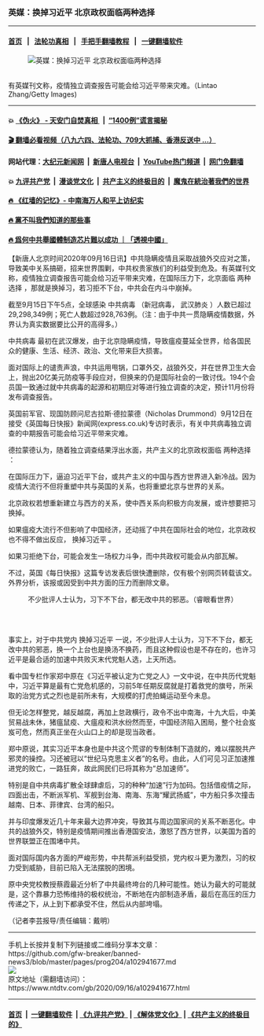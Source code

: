 ### 英媒：换掉习近平 北京政权面临两种选择
------------------------

#### [首页](https://github.com/gfw-breaker/banned-news3/blob/master/README.md) &nbsp;&nbsp;|&nbsp;&nbsp; [法轮功真相](https://github.com/begood0513/basic/blob/master/README.md)  &nbsp;&nbsp;|&nbsp;&nbsp; [手把手翻墙教程](https://github.com/gfw-breaker/guides/wiki)  &nbsp;&nbsp;|&nbsp;&nbsp; [一键翻墙软件](https://github.com/gfw-breaker/nogfw/blob/master/README.md)  



<div><div class="featured_image">
 <figure>
  <img alt="英媒：换掉习近平 北京政权面临两种选择" src="https://i.ntdtv.com/assets/uploads/2020/09/GettyImages-465251202-800x450-1.jpg"/>
 </figure><br/>
 <span class="caption">
  有英媒刊文称，疫情独立调查报告可能会给习近平带来灾难。（Lintao Zhang/Getty Images)
 </span>
</div>
</div><hr/>

#### 💥 [《伪火》 - 天安门自焚真相 ](http://158.247.195.190:10000/videos/blog/weihuo.html)&nbsp; |&nbsp; [“1400例”谎言揭秘  ](http://158.247.195.190:10000/videos/blog/jiexi1400.html)

#### [ 🎬  翻墙必看视频（八九六四、法轮功、709大抓捕、香港反送中 ...）](https://github.com/gfw-breaker/links/blob/master/banned.md)

#### 网站代理：[大纪元新闻网](http://158.247.195.190:10080/gb/) &nbsp;|&nbsp; [新唐人电视台](http://158.247.195.190:8808/gb/)  &nbsp;|&nbsp; [YouTube热门频道](http://158.247.195.190/youtube.html) &nbsp;|&nbsp; [网门免翻墙](http://158.247.195.190:11000/show.aspx?name=ogHome)

#### 💥 [九评共产党](http://158.247.195.190:10000/videos/res/jiuping/)&nbsp; |&nbsp; [漫谈党文化](http://158.247.195.190:10000/videos/res/mtdwh/)&nbsp; |&nbsp; [共产主义的终极目的](http://158.247.195.190:10000/videos/res/zjmd/)&nbsp; |&nbsp; [魔鬼在統治著我們的世界](http://158.247.195.190:10000/videos/res/TheSpecter/)  

#### [ 🔥  《红墙的记忆》- 中南海万人和平上访纪实](http://158.247.195.190:10000/videos/news/../legend/index.html)

#### [ 🔥  黨不叫我們知道的那些事](http://158.247.195.190:10000/videos/news/truth02.html)

#### [ 🔥  爲何中共舉國體制造芯片難以成功 ｜「透視中國」](http://158.247.195.190:10000/videos/news/don03.html)

<div><div class="post_content" itemprop="articleBody">
 <p>
  【新唐人北京时间2020年09月16日讯】中共隐瞒疫情且采取战狼外交应对之策，导致美中关系搞砸，招来世界围剿，中共权贵家族们的利益受到危及。有英媒刊文称，疫情独立调查报告可能会给习近平带来灾难，在国际压力下，北京面临
  <ok href="https://www.ntdtv.com/gb/两种选择.htm">
   两种选择
  </ok>
  ，那就是换掉习，若习拒不下台，中共会在内斗中崩掉。
 </p>
 <p>
  截至9月15日下午5点，全球感染
  <ok href="https://www.ntdtv.com/gb/中共病毒.htm">
   中共病毒
  </ok>
  （新冠病毒，
  <ok href="https://www.ntdtv.com/gb/武汉肺炎.htm">
   武汉肺炎
  </ok>
  ）人数已超过29,298,349例；死亡人数超过928,763例。（注：由于中共一贯隐瞒疫情数据，外界认为真实数据要比公开的高得多。）
 </p>
 <p>
  <ok href="https://www.ntdtv.com/gb/中共病毒.htm">
   中共病毒
  </ok>
  最初在武汉爆发，由于北京隐瞒疫情，导致瘟疫蔓延全世界，给各国民众的健康、生活、经济、政治、文化带来巨大损害。
 </p>
 <p>
  面对国际上的谴责声浪，中共运用甩锅，口罩外交，战狼外交，并在世界卫生大会上，抛出20亿美元防疫等手段应对，但换来的仍是国际社会的一致讨伐。194个会员国一致通过就中共病毒的起源和初期应对等进行独立调查的决定，预计11月份将发布调查报告。
 </p>
 <p>
  英国前军官、现国防顾问尼古拉斯·德拉蒙德（Nicholas Drummond）9月12日在接受《英国每日快报》新闻网(express.co.uk)专访时表示，有关中共病毒独立调查的中期报告可能会给习近平带来灾难。
 </p>
 <p>
  德拉蒙德认为，随着独立调查结果浮出水面，共产主义的北京政权面临
  <ok href="https://www.ntdtv.com/gb/两种选择.htm">
   两种选择
  </ok>
  ：
 </p>
 <p>
  在国际压力下，逼迫习近平下台，或共产主义的中国与西方世界进入新冷战。因为疫情大流行不但将重塑中共与英国的关系，也将重塑北京与世界的关系。
 </p>
 <p>
  北京政权若想重新建立与西方的关系，使中西关系向积极方向发展，或许想要把习换掉。
 </p>
 <p>
  如果瘟疫大流行不但影响了中国经济，还动摇了中共在国际社会的地位，北京政权也不得不做出反应，
  <ok href="https://www.ntdtv.com/gb/换掉习近平.htm">
   换掉习近平
  </ok>
  。
 </p>
 <p>
  如果习拒绝下台，可能会发生一场权力斗争，而中共政权可能会从内部瓦解。
 </p>
 <p>
  不过，英国《每日快报》这篇专访发表后很快遭删除，仅有极个别网页转载该文。外界分析，该报或因受到中共方面的压力而删除文章。
 </p>
 <figure class="wp-caption alignnone" id="attachment_102913954" style="width: 600px">
  <ok href="https://i.ntdtv.com/assets/uploads/2020/08/maxresdefault-2-15.jpg">
   <img alt="" class="size-medium wp-image-102913954" src="https://i.ntdtv.com/assets/uploads/2020/08/maxresdefault-2-15-600x338.jpg"/>
  </ok>
  <br/><figcaption class="wp-caption-text">
   不少批评人士认为，习下不下台，都无改中共的邪恶。（睿眼看世界）
  </figcaption><br/>
 </figure><br/>
 <p>
  事实上，对于中共党内
  <ok href="https://www.ntdtv.com/gb/换掉习近平.htm">
   换掉习近平
  </ok>
  一说，不少批评人士认为，习下不下台，都无改中共的邪恶，换一个上台也是换汤不换药，而且这种假设也是不存在的，也许习近平是最合适的加速中共败灭末代党魁人选，上天所选。
 </p>
 <p>
  看中国专栏作家郑中原在《习近平被认定为亡党之人》一文中说，在中共历代党魁中，习近平算是最有亡党危机感的，习前5年任期反腐就是打着救党的旗号，所采取的治党方式之烈也是前所未有，大规模的打虎拍蝇运动至今未息。
 </p>
 <p>
  但无论怎样整党，越反越腐，再加上怠政横行，政令不出中南海，十九大后，中美贸易战未休，猪瘟鼠疫、大瘟疫和洪水纷然而至，中国经济陷入困局，整个社会岌岌可危，然而真正坐在火山口上的却是现当政者。
 </p>
 <p>
  郑中原说，其实习近平本身也是中共这个荒谬的专制体制下造就的，难以摆脱共产邪灵的操控。习还被冠以“世纪马克思主义者”的名号。由此，人们可见习正加速推进党的败亡，一路狂奔，故此网民们已将其称为“总加速师”。
 </p>
 <p>
  特别是自中共病毒扩散全球肆虐后，习的种种“加速”行为加码。包括借疫情之际，四面出击，不断派军机、军舰到台海、南海、东海“耀武扬威”，中方船只多次撞击越南、日本、菲律宾、台湾的船只。
 </p>
 <p>
  并与印度爆发近几十年来最大边界冲突，导致其与周边国家间的关系不断恶化。中共的战狼外交，特别是疫情期间推出香港国安法，激怒了西方世界，以美国为首的世界联盟正在围堵中共。
 </p>
 <p>
  面对国际国内各方面的严峻形势，中共帮派利益受损，党内权斗更为激烈，习的权力受到威胁，目前已陷入无法摆脱的困境。
 </p>
 <p>
  原中央党校教授蔡霞最近分析了中共最终垮台的几种可能性。她认为最大的可能就是，这个靠暴力恐怖维持的极权统治，不断地在内部制造矛盾，最后在高压的压力传递之下，从上到下都承受不住，然后从内部垮塌。
 </p>
 <p>
  （记者李芸报导/责任编辑：戴明）
 </p>
 <div class="single_ad">
 </div>
</div>
</div>
<hr/>
手机上长按并复制下列链接或二维码分享本文章：<br/>
https://github.com/gfw-breaker/banned-news3/blob/master/pages/prog204/a102941677.md <br/>
<a href='https://github.com/gfw-breaker/banned-news3/blob/master/pages/prog204/a102941677.md'><img src='https://github.com/gfw-breaker/banned-news3/blob/master/pages/prog204/a102941677.md.png'/></a> <br/>
原文地址（需翻墙访问）：https://www.ntdtv.com/gb/2020/09/16/a102941677.html


------------------------
#### [首页](https://github.com/gfw-breaker/banned-news3/blob/master/README.md) &nbsp;|&nbsp; [一键翻墙软件](https://github.com/gfw-breaker/nogfw/blob/master/README.md) &nbsp;| [《九评共产党》](https://github.com/gfw-breaker/9ping.md/blob/master/README.md#九评之一评共产党是什么) | [《解体党文化》](https://github.com/gfw-breaker/jtdwh.md/blob/master/README.md) | [《共产主义的终极目的》](https://github.com/gfw-breaker/gczydzjmd.md/blob/master/README.md)


<img src='http://gfw-breaker.win/banned-news3/pages/prog204/a102941677.md' width='0px' height='0px'/>